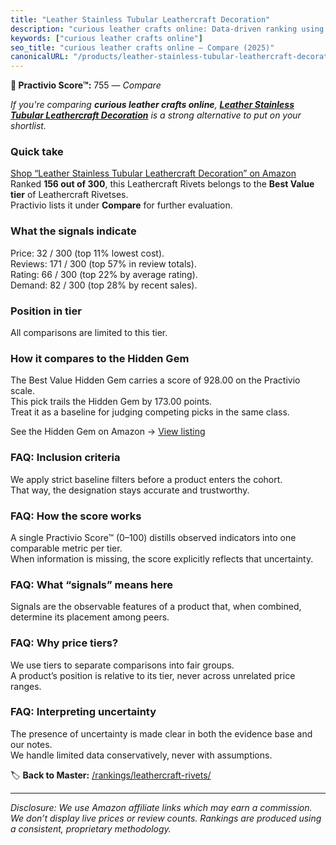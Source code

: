```yaml
---
title: "Leather Stainless Tubular Leathercraft Decoration"
description: "curious leather crafts online: Data-driven ranking using the Practivio Score™. Positioned by quality, value, demand, findability, momentum."
keywords: ["curious leather crafts online"]
seo_title: "curious leather crafts online — Compare (2025)"
canonicalURL: "/products/leather-stainless-tubular-leathercraft-decoration-B0B745613P/"
---
```


**🛒 Practivio Score™:** 755 — _Compare_


*If you're comparing **curious leather crafts online**, **[Leather Stainless Tubular Leathercraft Decoration](https://www.amazon.com/dp/B0B745613P?tag=practivio-20)** is a strong alternative to put on your shortlist.*
### Quick take
[Shop “Leather Stainless Tubular Leathercraft Decoration” on Amazon](https://www.amazon.com/dp/B0B745613P?tag=practivio-20)
Ranked **156 out of 300**, this Leathercraft Rivets belongs to the **Best Value tier** of Leathercraft Rivetses.  
Practivio lists it under **Compare** for further evaluation.

### What the signals indicate
Price: 32 / 300 (top 11% lowest cost).  
Reviews: 171 / 300 (top 57% in review totals).  
Rating: 66 / 300 (top 22% by average rating).  
Demand: 82 / 300 (top 28% by recent sales).

### Position in tier
All comparisons are limited to this tier.

### How it compares to the Hidden Gem
The Best Value Hidden Gem carries a score of 928.00 on the Practivio scale.  
This pick trails the Hidden Gem by 173.00 points.  
Treat it as a baseline for judging competing picks in the same class.  

See the Hidden Gem on Amazon → [View listing](https://www.amazon.com/dp/B07F71FXYT?tag=practivio-20)

### FAQ: Inclusion criteria
We apply strict baseline filters before a product enters the cohort.  
That way, the designation stays accurate and trustworthy.

### FAQ: How the score works
A single Practivio Score™ (0–100) distills observed indicators into one comparable metric per tier.  
When information is missing, the score explicitly reflects that uncertainty.

### FAQ: What “signals” means here
Signals are the observable features of a product that, when combined, determine its placement among peers.

### FAQ: Why price tiers?
We use tiers to separate comparisons into fair groups.  
A product’s position is relative to its tier, never across unrelated price ranges.

### FAQ: Interpreting uncertainty
The presence of uncertainty is made clear in both the evidence base and our notes.  
We handle limited data conservatively, never with assumptions.

<!-- Missing template for Compare/CompareWithinPriceClass -->


🏷️ **Back to Master:** [/rankings/leathercraft-rivets/](/rankings/leathercraft-rivets/)

---
_Disclosure: We use Amazon affiliate links which may earn a commission. We don’t display live prices or review counts. Rankings are produced using a consistent, proprietary methodology._
